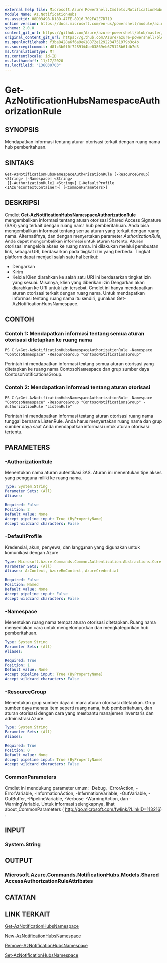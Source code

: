 ```yaml
---
external help file: Microsoft.Azure.PowerShell.Cmdlets.NotificationHubs.dll-Help.xml
Module Name: Az.NotificationHubs
ms.assetid: 08D03498-D18D-47FE-8916-702FA2E7D719
online version: https://docs.microsoft.com/en-us/powershell/module/az.notificationhubs/get-aznotificationhubsnamespaceauthorizationrule
schema: 2.0.0
content_git_url: https://github.com/Azure/azure-powershell/blob/master/src/NotificationHubs/NotificationHubs/help/Get-AzNotificationHubsNamespaceAuthorizationRule.md
original_content_git_url: https://github.com/Azure/azure-powershell/blob/master/src/NotificationHubs/NotificationHubs/help/Get-AzNotificationHubsNamespaceAuthorizationRule.md
ms.openlocfilehash: f3ba8428a6f6a9e618872e1292234751979b3c4b
ms.sourcegitcommit: d81c3b0f0f7289104be03869eb675128b61db7d3
ms.translationtype: MT
ms.contentlocale: id-ID
ms.lasthandoff: 11/17/2020
ms.locfileid: "136030703"
---
```

# Get-AzNotificationHubsNamespaceAuthorizationRule

## SYNOPSIS
Mendapatkan informasi tentang aturan otorisasi terkait dengan ruang nama hub pemberitahuan.

## SINTAKS

```
Get-AzNotificationHubsNamespaceAuthorizationRule [-ResourceGroup] <String> [-Namespace] <String>
 [[-AuthorizationRule] <String>] [-DefaultProfile <IAzureContextContainer>] [<CommonParameters>]
```

## DESKRIPSI
Cmdlet **Get-AzNotificationHubsNamespaceAuthorizationRule** mengembalikan informasi tentang aturan otorisasi Shared Access Signature (SAS) yang terkait dengan ruang nama hub pemberitahuan.
Anda bisa mengembalikan informasi tentang semua aturan yang terkait dengan ruang nama.
Alternatifnya, dan dengan menyertakan parameter *AuthorizationRule,* Anda dapat mengembalikan informasi untuk aturan tertentu.
Aturan otorisasi mengelola akses ke ruang nama.
Ini dilakukan melalui pembuatan link, sebagai URI, berdasarkan pada tingkat izin yang berbeda.
Tingkat platform dapat menjadi salah satu hal berikut: 
- Dengarkan
- Kirim
- Kelola Klien diarahkan ke salah satu URI ini berdasarkan tingkat izin yang sesuai.
Misalnya, klien yang diberikan izin Dengarkan akan diarahkan ke URI untuk izin tersebut.
Cmdlet ini hanya mendapatkan aturan otorisasi terkait dengan ruang nama.
Untuk mendapatkan informasi tentang ruang nama itu sendiri, gunakan Get-AzNotificationHubsNamespace.

## CONTOH

### Contoh 1: Mendapatkan informasi tentang semua aturan otorisasi ditetapkan ke ruang nama
```
PS C:\>Get-AzNotificationHubsNamespaceAuthorizationRule -Namespace "ContosoNamespace" -ResourceGroup "ContosoNotificationsGroup"
```

Perintah ini mendapatkan informasi tentang semua aturan otorisasi yang ditetapkan ke ruang nama ContosoNamespace dan grup sumber daya ContosoNotificationsGroup.

### Contoh 2: Mendapatkan informasi tentang aturan otorisasi
```
PS C:\>Get-AzNotificationHubsNamespaceAuthorizationRule -Namespace "ContosoNamespace" -ResourceGroup "ContosoNotificationsGroup" -AuthorizationRule "ListenRule"
```

Perintah ini mendapatkan informasi tentang aturan otorisasi ruang nama tunggal bernama ListenRule.
Anda harus menyertakan ruang nama dan grup sumber daya saat Anda mendapatkan informasi untuk aturan otorisasi tertentu.

## PARAMETERS

### -AuthorizationRule
Menentukan nama aturan autentikasi SAS.
Aturan ini menentukan tipe akses yang pengguna miliki ke ruang nama.

```yaml
Type: System.String
Parameter Sets: (All)
Aliases:

Required: False
Position: 2
Default value: None
Accept pipeline input: True (ByPropertyName)
Accept wildcard characters: False
```

### -DefaultProfile
Kredensial, akun, penyewa, dan langganan yang digunakan untuk komunikasi dengan Azure

```yaml
Type: Microsoft.Azure.Commands.Common.Authentication.Abstractions.Core.IAzureContextContainer
Parameter Sets: (All)
Aliases: AzContext, AzureRmContext, AzureCredential

Required: False
Position: Named
Default value: None
Accept pipeline input: False
Accept wildcard characters: False
```

### -Namespace
Menentukan ruang nama tempat aturan otorisasi ditetapkan.
Ruang nama menyediakan cara untuk mengelompokkan dan mengkategorikan hub pemberitahuan.

```yaml
Type: System.String
Parameter Sets: (All)
Aliases:

Required: True
Position: 1
Default value: None
Accept pipeline input: True (ByPropertyName)
Accept wildcard characters: False
```

### -ResourceGroup
Menentukan grup sumber daya di mana aturan otorisasi ditetapkan.
Grup sumber daya menata item seperti ruang nama, hub pemberitahuan, dan aturan otorisasi dengan cara yang membantu manajemen inventaris dan administrasi Azure.

```yaml
Type: System.String
Parameter Sets: (All)
Aliases:

Required: True
Position: 0
Default value: None
Accept pipeline input: True (ByPropertyName)
Accept wildcard characters: False
```

### CommonParameters
Cmdlet ini mendukung parameter umum: -Debug, -ErrorAction, -ErrorVariable, -InformationAction, -InformationVariable, -OutVariable, -OutBuffer, -PipelineVariable, -Verbose, -WarningAction, dan -WarningVariable. Untuk informasi selengkapnya, lihat about_CommonParameters ( http://go.microsoft.com/fwlink/?LinkID=113216) .

## INPUT

### System.String

## OUTPUT

### Microsoft.Azure.Commands.NotificationHubs.Models.SharedAccessAuthorizationRuleAttributes

## CATATAN

## LINK TERKAIT

[Get-AzNotificationHubsNamespace](./Get-AzNotificationHubsNamespace.md)

[New-AzNotificationHubsNamespace](./New-AzNotificationHubsNamespace.md)

[Remove-AzNotificationHubsNamespace](./Remove-AzNotificationHubsNamespace.md)

[Set-AzNotificationHubsNamespace](./Set-AzNotificationHubsNamespace.md)



